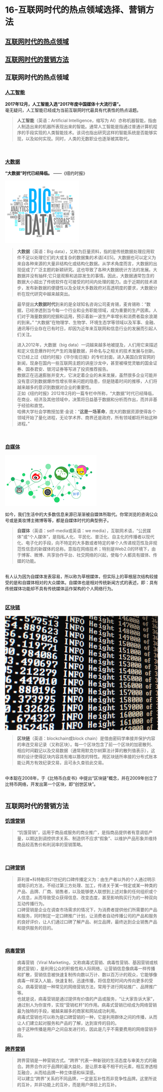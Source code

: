 # 16-互联网时代的热点领域选择、营销方法

## [互联网时代的热点领域](#1)
## [互联网时代的营销方法](#2)

<h2 id="1">互联网时代的热点领域</h2>

### [人工智能](https://zh.wikipedia.org/wiki/%E4%BA%BA%E5%B7%A5%E6%99%BA%E8%83%BD)

**2017年12月，人工智能入选“2017年度中国媒体十大流行语”。**<br>
毫无疑问，人工智能已经成为当前互联网时代最具有代表性的热点话题。

>**人工智能**（英语：Artificial Intelligence，缩写为 AI）亦称机器智能，指由人制造出来的机器所表现出来的智能。通常人工智能是指通过普通计算机程序的手段实现的人类智能技术。该词也指出研究这样的智能系统是否能够实现，以及如何实现。同时，人类的无数职业也逐渐被其取代。<br>
<br>

### [大数据](https://zh.wikipedia.org/wiki/%E5%A4%A7%E6%95%B8%E6%93%9A)

**“大数据”时代已经降临。**
——《纽约时报》

![](images/lab16_1.png)
>**大数据**（英语：Big data），又称为巨量资料，指的是传统数据处理应用软件不足以处理它们的大或复杂的数据集的术语[4][5]。大数据也可以定义为来自各种来源的大量非结构化或结构化数据。从学术角度而言，大数据的出现促成了广泛主题的新颖研究。这也导致了各种大数据统计方法的发展。大数据并没有抽样;它只是观察和追踪发生的事情。因此，大数据通常包含的数据大小超出了传统软件在可接受的时间内处理的能力。由于近期的技术进步，发布新数据的便捷性以及全球大多数政府对高透明度的要求，大数据分析在现代研究中越来越突出。

>最早提出**大数据时代**到来的是全球知名咨询公司麦肯锡，麦肯锡称：“数据，已经渗透到当今每一个行业和业务职能领域，成为重要的生产因素。人们对于海量数据的挖掘和运用，预示着新一波生产率增长和消费者盈余浪潮的到来。” “大数据”在物理学、生物学、环境生态学等领域以及军事、金融、通讯等行业存在已有时日，却因为近年来互联网和信息行业的发展而引起人们关注。

>进入2012年，大数据（big data）一词越来越多地被提及，人们用它来描述和定义信息爆炸时代产生的海量数据，并命名与之相关的技术发展与创新。它已经上过《纽约时报》《华尔街日报》的专栏封面，进入美国白宫官网的新闻，现身在国内一些互联网主题的讲座沙龙中，甚至被嗅觉灵敏的国金证券、国泰君安、银河证券等写进了投资推荐报告。 <br>
数据正在迅速膨胀并变大，它决定着企业的未来发展，虽然很多企业可能并没有意识到数据爆炸性增长带来问题的隐患，但是随着时间的推移，人们将越来越多的意识到数据对企业的重要性。<br>
正如《纽约时报》2012年2月的一篇专栏中所称，“大数据”时代已经降临，在商业、经济及其他领域中，决策将日益基于数据和分析而作出，而并非基于经验和直觉。<br>
哈佛大学社会学教授加里·金说：“**这是一场革命**，庞大的数据资源使得各个领域开始了量化进程，无论学术界、商界还是政府，所有领域都将开始这种进程。”<br>
<br>

### [自媒体](https://zh.wikipedia.org/wiki/%E8%87%AA%E5%AA%92%E4%BD%93)

![](images/lab16_3.png)

如今，我们生活中的大多数信息来源已渐渐被自媒体所取代。你常浏览的咨询公众号或是美妆博主微博等等，都是自媒体时代的典型例子。

>**自媒体**（英语：self-media或英语：we media），互联网术语，“公民媒体”或“个人媒体”，是指私人化、平民化、普泛化、自主化的传播者以现代化、电子化的手段，向不特定的大多数或者特定的单个人传递规范性及非规范性信息的新媒体的总称。意指在网络技术；特别是Web2.0的环境下，由于博客、微博、共享协作平台、社交网络的兴起，使每个人都具有媒体、传媒的功能。
<br>
有人认为因为自媒体发表容易，所以称为草根媒体，但实际上的草根层次结构较接受的是和自媒体相对的大众媒体。自媒体也是相对传统新闻方式的表述，即：具有传统媒体功能却不具有传统媒体运作架构的个人网络行为。<br>
<br>

### [区块链](https://zh.wikipedia.org/wiki/%E5%8C%BA%E5%9D%97%E9%93%BE)

![](images/lab16_2.jpg)



>**区块链**（英语：blockchain或block chain）是借由密码学串接并保护内容的串连交易记录（又称区块）。每一个区块包含了前一个区块的加密散列、相应时间戳记以及交易数据（通常用默克尔树算法计算的散列值表示），这样的设计使得区块内容具有难以篡改的特性。用区块链所串接的分布式账本能让两方有效纪录交易，且可永久查验此交易。
<br>
中本聪在2008年，于《比特币白皮书》中提出“区块链”概念，并在2009年创立了比特币网络，开发出第一个区块，即“创世区块”。<br>
<br>

<h2 id="2">互联网时代的营销方法</h2>

### [饥饿营销](https://baike.baidu.com/item/%E9%A5%A5%E9%A5%BF%E8%90%A5%E9%94%80)

>“饥饿营销”，运用于商品或服务的商业推广，是指商品提供者有意调低产量，以期达到调控供求关系、制造供不应求“假象”、以维护产品形象并维持商品较高售价和利润率的营销策略。
<br>

### [口碑营销](https://baike.baidu.com/item/%E5%8F%A3%E7%A2%91%E8%90%A5%E9%94%80/3918553)

>菲利普▪科特勒将21世纪的口碑传播定义为：由生产者以外的个人通过明示或暗示的方法，不经过第三方处理、加工，传递关于某一特定或某一种类的产品、品牌、厂商、销售者，以及能够使人联想到上述对象的任何组织或个人信息，从而导致受众获得信息、改变态度，甚至影响购买行为的一种双向互动传播行为。<br>
口碑营销是企业在调查市场需求的情况下，为消费者提供他们所需要的产品和服务，同时制定一定口碑推广计划，让消费者自动传播公司的产品和服务的良好评价，让人们通过口碑了解产品、树立品牌，最终达到企业销售产品和提供服务的目的。
<br>

### [病毒营销](https://baike.baidu.com/item/%E7%97%85%E6%AF%92%E8%90%A5%E9%94%80)

>病毒营销（Viral Marketing，又称病毒式营销、病毒性营销、基因营销或核爆式营销），是利用公众的积极性和人际网络，让营销信息像病毒一样传播和扩散，营销信息被快速复制传向数以万计、数以百万计的观众，它能够像病毒一样深入人脑，快速复制，迅速传播，将信息短时间内传向更多的受众。病毒营销是一种常见的网络营销方法，常用于进行网站推广、品牌推广等。<br>
也就是说，病毒营销是通过提供有价值的产品或服务，“让大家告诉大家”，通过别人为你宣传，实现“营销杠杆”的作用。病毒式营销已经成为网络营销最为独特的手段，被越来越多的商家和网站成功利用。<br>
病毒式营销也可以称为是口碑营销的一种，它是利用群体之间的传播，从而让人们建立起对服务和产品的了解，达到宣传的目的。<br>
由于这种传播是用户之间自发进行的，因此是几乎不需要费用的网络营销手段。<br>

### [跨界营销](https://baike.baidu.com/item/%E8%B7%A8%E7%95%8C%E8%90%A5%E9%94%80)

>跨界营销是一种营销方式。“跨界”代表一种新锐的生活态度与审美方式的融合。跨界合作对于品牌的最大益处，是让原本毫不相干的元素，相互渗透相互融合，从而给品牌一种立体感和纵深感。<br>
可以建立“跨界”关系的不同品牌，一定是互补性而非竞争性品牌。这里所说的互补，并非功能上的互补，而是用户体验上的互补。